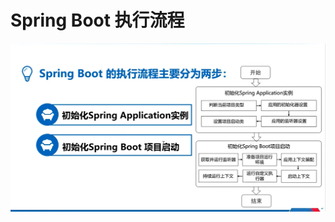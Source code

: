 # Spring Boot 执行流程



<img src="../img/1593074745488.png" alt="1593074745488" style="zoom:50%;" />




<br><br><br>